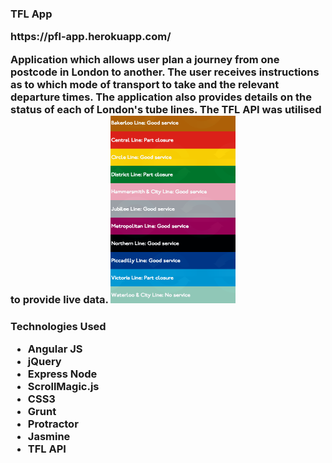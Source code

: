 <h3>TFL App
<p>https://pfl-app.herokuapp.com/ 
<p>Application which allows user plan a journey from one postcode in London to another. The user receives instructions as to which mode of transport to take and the relevant departure times. The application also provides details on the status of each of London's tube lines. The TFL API was utilised to provide live data.

<img src="https://github.com/Pau1fitz/tfl_app/blob/master/tube.png" width="200" height="300"/>

<h3> Technologies Used
<p>
<ul>
<li>Angular JS
<li>jQuery
<li>Express Node
<li>ScrollMagic.js
<li>CSS3
<li>Grunt
<li>Protractor
<li>Jasmine
<li>TFL API



